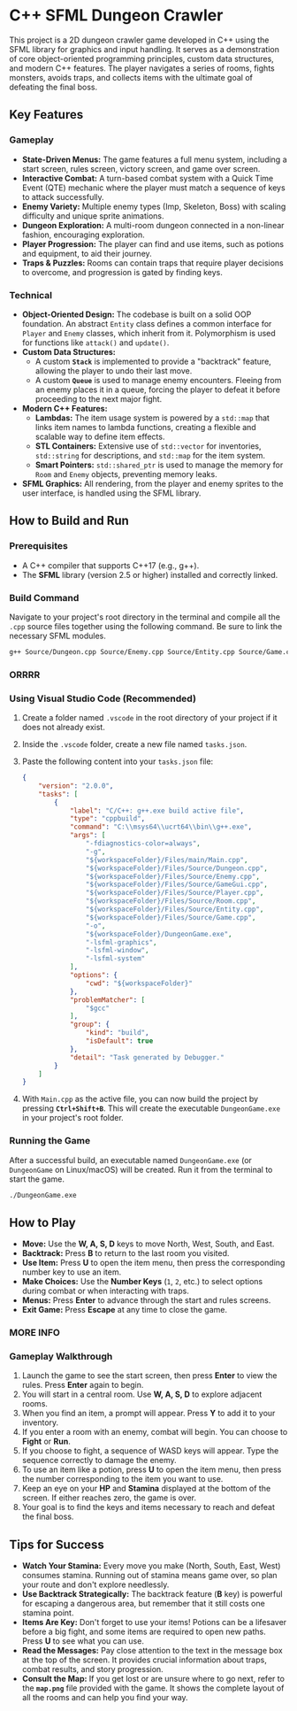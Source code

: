 # C++ SFML Dungeon Crawler

This project is a 2D dungeon crawler game developed in C++ using the SFML library for graphics and input handling. It serves as a demonstration of core object-oriented programming principles, custom data structures, and modern C++ features. The player navigates a series of rooms, fights monsters, avoids traps, and collects items with the ultimate goal of defeating the final boss.

## Key Features

### Gameplay
* **State-Driven Menus:** The game features a full menu system, including a start screen, rules screen, victory screen, and game over screen.
* **Interactive Combat:** A turn-based combat system with a Quick Time Event (QTE) mechanic where the player must match a sequence of keys to attack successfully.
* **Enemy Variety:** Multiple enemy types (Imp, Skeleton, Boss) with scaling difficulty and unique sprite animations.
* **Dungeon Exploration:** A multi-room dungeon connected in a non-linear fashion, encouraging exploration.
* **Player Progression:** The player can find and use items, such as potions and equipment, to aid their journey.
* **Traps & Puzzles:** Rooms can contain traps that require player decisions to overcome, and progression is gated by finding keys.

### Technical
* **Object-Oriented Design:** The codebase is built on a solid OOP foundation. An abstract `Entity` class defines a common interface for `Player` and `Enemy` classes, which inherit from it. Polymorphism is used for functions like `attack()` and `update()`.
* **Custom Data Structures:**
    * A custom **`Stack`** is implemented to provide a "backtrack" feature, allowing the player to undo their last move.
    * A custom **`Queue`** is used to manage enemy encounters. Fleeing from an enemy places it in a queue, forcing the player to defeat it before proceeding to the next major fight.
* **Modern C++ Features:**
    * **Lambdas:** The item usage system is powered by a `std::map` that links item names to lambda functions, creating a flexible and scalable way to define item effects.
    * **STL Containers:** Extensive use of `std::vector` for inventories, `std::string` for descriptions, and `std::map` for the item system.
    * **Smart Pointers:** `std::shared_ptr` is used to manage the memory for `Room` and `Enemy` objects, preventing memory leaks.
* **SFML Graphics:** All rendering, from the player and enemy sprites to the user interface, is handled using the SFML library.

## How to Build and Run

### Prerequisites
* A C++ compiler that supports C++17 (e.g., g++).
* The **SFML** library (version 2.5 or higher) installed and correctly linked.

### Build Command
Navigate to your project's root directory in the terminal and compile all the `.cpp` source files together using the following command. Be sure to link the necessary SFML modules.

```bash
g++ Source/Dungeon.cpp Source/Enemy.cpp Source/Entity.cpp Source/Game.cpp Source/GameGui.cpp Source/Player.cpp Source/Room.cpp main/Main.cpp -o DungeonGame.exe -lsfml-graphics -lsfml-window -lsfml-system
```

### ORRRR


### Using Visual Studio Code (Recommended)

1.  Create a folder named `.vscode` in the root directory of your project if it does not already exist.
2.  Inside the `.vscode` folder, create a new file named `tasks.json`.
3.  Paste the following content into your `tasks.json` file:

    ```json
    {
        "version": "2.0.0",
        "tasks": [
            {
                "label": "C/C++: g++.exe build active file",
                "type": "cppbuild",
                "command": "C:\\msys64\\ucrt64\\bin\\g++.exe",
                "args": [
                    "-fdiagnostics-color=always",
                    "-g",
                    "${workspaceFolder}/Files/main/Main.cpp",
                    "${workspaceFolder}/Files/Source/Dungeon.cpp",
                    "${workspaceFolder}/Files/Source/Enemy.cpp",
                    "${workspaceFolder}/Files/Source/GameGui.cpp",
                    "${workspaceFolder}/Files/Source/Player.cpp",
                    "${workspaceFolder}/Files/Source/Room.cpp",
                    "${workspaceFolder}/Files/Source/Entity.cpp",
                    "${workspaceFolder}/Files/Source/Game.cpp",
                    "-o",
                    "${workspaceFolder}/DungeonGame.exe",
                    "-lsfml-graphics",
                    "-lsfml-window",
                    "-lsfml-system"
                ],
                "options": {
                    "cwd": "${workspaceFolder}"
                },
                "problemMatcher": [
                    "$gcc"
                ],
                "group": {
                    "kind": "build",
                    "isDefault": true
                },
                "detail": "Task generated by Debugger."
            }
        ]
    }
    ```
4.  With `Main.cpp` as the active file, you can now build the project by pressing **`Ctrl+Shift+B`**. This will create the executable `DungeonGame.exe` in your project's root folder.

### Running the Game
After a successful build, an executable named `DungeonGame.exe` (or `DungeonGame` on Linux/macOS) will be created. Run it from the terminal to start the game.

```bash
./DungeonGame.exe
```

## How to Play

* **Move:** Use the **W, A, S, D** keys to move North, West, South, and East.
* **Backtrack:** Press **B** to return to the last room you visited.
* **Use Item:** Press **U** to open the item menu, then press the corresponding number key to use an item.
* **Make Choices:** Use the **Number Keys** (`1`, `2`, etc.) to select options during combat or when interacting with traps.
* **Menus:** Press **Enter** to advance through the start and rules screens.
* **Exit Game:** Press **Escape** at any time to close the game.

### MORE INFO

### Gameplay Walkthrough

1.  Launch the game to see the start screen, then press **Enter** to view the rules. Press **Enter** again to begin.
2.  You will start in a central room. Use **W, A, S, D** to explore adjacent rooms.
3.  When you find an item, a prompt will appear. Press **Y** to add it to your inventory.
4.  If you enter a room with an enemy, combat will begin. You can choose to **Fight** or **Run**.
5.  If you choose to fight, a sequence of WASD keys will appear. Type the sequence correctly to damage the enemy.
6.  To use an item like a potion, press **U** to open the item menu, then press the number corresponding to the item you want to use.
7.  Keep an eye on your **HP** and **Stamina** displayed at the bottom of the screen. If either reaches zero, the game is over.
8.  Your goal is to find the keys and items necessary to reach and defeat the final boss.


## Tips for Success

* **Watch Your Stamina:** Every move you make (North, South, East, West) consumes stamina. Running out of stamina means game over, so plan your route and don't explore needlessly.
* **Use Backtrack Strategically:** The backtrack feature (**B** key) is powerful for escaping a dangerous area, but remember that it still costs one stamina point.
* **Items Are Key:** Don't forget to use your items! Potions can be a lifesaver before a big fight, and some items are required to open new paths. Press **U** to see what you can use.
* **Read the Messages:** Pay close attention to the text in the message box at the top of the screen. It provides crucial information about traps, combat results, and story progression.
* **Consult the Map:** If you get lost or are unsure where to go next, refer to the **`map.png`** file provided with the game. It shows the complete layout of all the rooms and can help you find your way.
